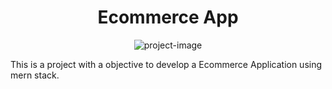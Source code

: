 <h1 align="center" id="title">Ecommerce App</h1>

<p align="center"><img src="https://socialify.git.ci/sibasish934/Ecommerce/image?font=Source%20Code%20Pro&amp;language=1&amp;name=1&amp;owner=1&amp;pattern=Plus&amp;stargazers=1&amp;theme=Light" alt="project-image"></p>

<p id="description">This is a project with a objective to develop a Ecommerce Application using mern stack.</p>

